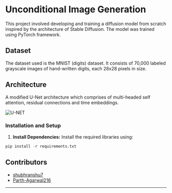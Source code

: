 # Unconditional Image Generation

This project involved developing and training a diffusion model from scratch inspired by the architecture of Stable Diffusion. The model was trained using PyTorch framework.

## Dataset 

The dataset used is the MNIST (digits) dataset. It consists of 70,000 labeled grayscale images of hand-written digits, each 28x28 pixels in size.

## Architecture

A modified U-Net architecture which comprises of multi-headed self attention, residual connections and time embeddings.

![U-NET](https://github.com/Parth-Agarwal216/Image_Generation/assets/118837763/f6d09ec8-b2f6-430e-9dce-faa48f63c963)

### Installation and Setup

1. **Install Dependencies:**
   Install the required libraries using:
```python
pip install -r requirements.txt
```

## Contributors
- [shubhranshu7](https://github.com/shubhranshu7)
- [Parth-Agarwal216](https://github.com/Parth-Agarwal216)
---
